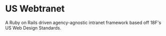 # US Webtranet

A Ruby on Rails driven agency-agnostic intranet framework based off 18F's US Web Design Standards.
